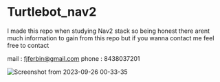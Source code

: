  # Turtlebot_nav2

 I made this repo when studying Nav2 stack so being honest there arent much information to gain from this repo but if you wanna contact me feel free to contact 

mail : fjferbin@gmail.com
phone : 8438037201



![Screenshot from 2023-09-26 00-33-35](https://github.com/FERBIN12/turtlebot_nav2/assets/126778624/4076f562-7c0b-4655-8627-53a69d23b435)
